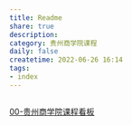 ```yaml
---
title: Readme
share: true
description:  
category: 贵州商学院课程 
daily: false
createtime: 2022-06-26 16:14
tags:
- index
---
```

```toc
```

[00-贵州商学院课程看板](099-Project/2022-06%20贵州商学院/00-贵州商学院课程看板.md)